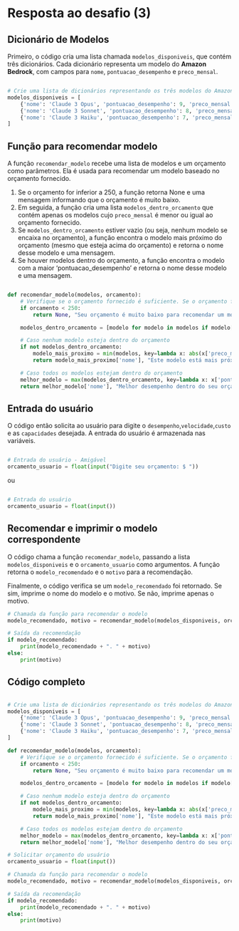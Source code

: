 # Resposta ao desafio (3)


## Dicionário de Modelos

Primeiro, o código cria uma lista chamada `modelos_disponiveis`, que contém três dicionários. Cada dicionário representa um modelo do **Amazon Bedrock**, com campos para `nome`, `pontuacao_desempenho` e `preco_mensal`.


~~~ Python

# Crie uma lista de dicionários representando os três modelos do Amazon Bedrock, com 'nome', 'pontuacao_desempenho' e 'preco_mensal'
modelos_disponiveis = [
    {'nome': 'Claude 3 Opus', 'pontuacao_desempenho': 9, 'preco_mensal': 600},
    {'nome': 'Claude 3 Sonnet', 'pontuacao_desempenho': 8, 'preco_mensal': 450},
    {'nome': 'Claude 3 Haiku', 'pontuacao_desempenho': 7, 'preco_mensal': 350}
]

~~~

## Função para recomendar modelo

A função `recomendar_modelo` recebe uma lista de modelos e um orçamento como parâmetros. Ela é usada para recomendar um modelo baseado no orçamento fornecido.
1. Se o orçamento for inferior a 250, a função retorna None e uma mensagem informando que o orçamento é muito baixo.
2. Em seguida, a função cria uma lista `modelos_dentro_orcamento` que contém apenas os modelos cujo `preco_mensal` é menor ou igual ao orçamento fornecido.
3. Se `modelos_dentro_orcamento` estiver vazio (ou seja, nenhum modelo se encaixa no orçamento), a função encontra o modelo mais próximo do orçamento (mesmo que esteja acima do orçamento) e retorna o nome desse modelo e uma mensagem.
4. Se houver modelos dentro do orçamento, a função encontra o modelo com a maior ‘pontuacao_desempenho’ e retorna o nome desse modelo e uma mensagem.

~~~ Python

def recomendar_modelo(modelos, orcamento):
    # Verifique se o orçamento fornecido é suficiente. Se o orçamento for inferior a 250, implemente a resposta adequada
    if orcamento < 250:
        return None, "Seu orçamento é muito baixo para recomendar um modelo adequado."

    modelos_dentro_orcamento = [modelo for modelo in modelos if modelo['preco_mensal'] <= orcamento]

    # Caso nenhum modelo esteja dentro do orçamento
    if not modelos_dentro_orcamento:
        modelo_mais_proximo = min(modelos, key=lambda x: abs(x['preco_mensal'] - orcamento))
        return modelo_mais_proximo['nome'], "Este modelo está mais próximo do seu orçamento."

    # Caso todos os modelos estejam dentro do orçamento
    melhor_modelo = max(modelos_dentro_orcamento, key=lambda x: x['pontuacao_desempenho'])
    return melhor_modelo['nome'], "Melhor desempenho dentro do seu orçamento."

~~~

## Entrada do usuário

O código então solicita ao usuário para digite o `desempenho`,`velocidade`,`custo` e as `capacidades` desejada. A entrada do usuário é armazenada nas variáveis.

~~~ Python

# Entrada do usuário - Amigável
orcamento_usuario = float(input("Digite seu orçamento: $ "))

~~~
ou
~~~ Python

# Entrada do usuário
orcamento_usuario = float(input())

~~~

## Recomendar e imprimir o modelo correspondente

O código chama a função `recomendar_modelo`, passando a lista `modelos_disponiveis` e o `orcamento_usuario` como argumentos. A função retorna o `modelo_recomendado` e o `motivo` para a recomendação.

Finalmente, o código verifica se um `modelo_recomendado` foi retornado. Se sim, imprime o nome do modelo e o motivo. Se não, imprime apenas o motivo.

~~~ Python
# Chamada da função para recomendar o modelo
modelo_recomendado, motivo = recomendar_modelo(modelos_disponiveis, orcamento_usuario)

# Saída da recomendação
if modelo_recomendado:
    print(modelo_recomendado + ". " + motivo)
else:
    print(motivo)

~~~

## Código completo

~~~ Python

# Crie uma lista de dicionários representando os três modelos do Amazon Bedrock, com 'nome', 'pontuacao_desempenho' e 'preco_mensal'
modelos_disponiveis = [
    {'nome': 'Claude 3 Opus', 'pontuacao_desempenho': 9, 'preco_mensal': 600},
    {'nome': 'Claude 3 Sonnet', 'pontuacao_desempenho': 8, 'preco_mensal': 450},
    {'nome': 'Claude 3 Haiku', 'pontuacao_desempenho': 7, 'preco_mensal': 350}
]

def recomendar_modelo(modelos, orcamento):
    # Verifique se o orçamento fornecido é suficiente. Se o orçamento for inferior a 250, implemente a resposta adequada
    if orcamento < 250:
        return None, "Seu orçamento é muito baixo para recomendar um modelo adequado."

    modelos_dentro_orcamento = [modelo for modelo in modelos if modelo['preco_mensal'] <= orcamento]

    # Caso nenhum modelo esteja dentro do orçamento
    if not modelos_dentro_orcamento:
        modelo_mais_proximo = min(modelos, key=lambda x: abs(x['preco_mensal'] - orcamento))
        return modelo_mais_proximo['nome'], "Este modelo está mais próximo do seu orçamento."

    # Caso todos os modelos estejam dentro do orçamento
    melhor_modelo = max(modelos_dentro_orcamento, key=lambda x: x['pontuacao_desempenho'])
    return melhor_modelo['nome'], "Melhor desempenho dentro do seu orçamento."

# Solicitar orçamento do usuário
orcamento_usuario = float(input())

# Chamada da função para recomendar o modelo
modelo_recomendado, motivo = recomendar_modelo(modelos_disponiveis, orcamento_usuario)

# Saída da recomendação
if modelo_recomendado:
    print(modelo_recomendado + ". " + motivo)
else:
    print(motivo)

~~~
